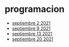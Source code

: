 # programacion


- [septiembre 2 2021](curso/septiembre-2-2021.md)
- [septiembre 9 2021](curso/septiembre-9-2021.md)
- [septiembre 13 2021](curso/septiembre-13-2021.md)
- [septiembre 20 2021](cursoseptiembre-20-2021.md)